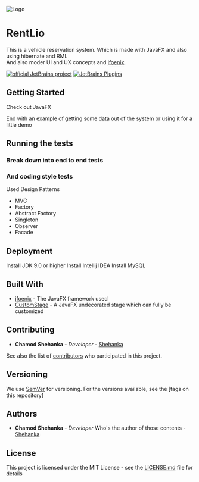 ![Logo](https://github.com/Shehanka/RentLio/blob/master/RentLioClient/src/com/chamodshehanka/rentLioClient/view/images/rentlio-background.jpg)
# RentLio
This is a vehicle reservation system. Which is made with JavaFX and also using hibernate and RMI. \
And also moder UI and UX concepts and  [jfoenix](http://www.jfoenix.com/).

[![official JetBrains project](http://jb.gg/badges/official.svg)](https://confluence.jetbrains.com/display/ALL/JetBrains+on+GitHub)
[![JetBrains Plugins](https://img.shields.io/jetbrains/plugin/v/9630-a8translate.svg)](https://plugins.jetbrains.com/)
## Getting Started
Check out JavaFX
 


End with an example of getting some data out of the system or using it for a little demo

## Running the tests



### Break down into end to end tests





### And coding style tests

Used Design Patterns
* MVC 
* Factory
* Abstract Factory
* Singleton 
* Observer
* Facade 

## Deployment
Install JDK 9.0 or higher
Install Intellij IDEA 
Install MySQL

## Built With

* [jfoenix](http://www.jfoenix.com/) - The JavaFX framework used
* [CustomStage](https://github.com/Oshan96/CustomStage) - A JavaFX undecorated stage which can fully be customized

## Contributing

* **Chamod Shehanka** - *Developer* - [Shehanka](https://github.com/Shehanka)

See also the list of [contributors](https://github.com/Shehanka/RentLio/graphs/contributors) who participated in this project.

## Versioning

We use [SemVer](http://semver.org/) for versioning. For the versions available, see the [tags on this repository] 

## Authors

* **Chamod Shehanka** - *Developer* Who's the author of those contents - [Shehanka](https://github.com/Shehanka)

## License

This project is licensed under the MIT License - see the [LICENSE.md](https://github.com/Shehanka/RentLio/blob/master/LICENSE) file for details

